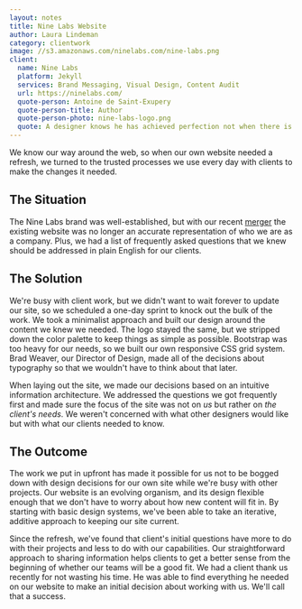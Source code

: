 ```yaml
---
layout: notes
title: Nine Labs Website
author: Laura Lindeman
category: clientwork
image: //s3.amazonaws.com/ninelabs.com/nine-labs.png
client:
  name: Nine Labs
  platform: Jekyll
  services: Brand Messaging, Visual Design, Content Audit
  url: https://ninelabs.com/
  quote-person: Antoine de Saint-Exupery
  quote-person-title: Author
  quote-person-photo: nine-labs-logo.png
  quote: A designer knows he has achieved perfection not when there is nothing left to add, but when there is nothing left to take away. 
---
```

We know our way around the web, so when our own website needed a refresh, we turned to the trusted processes we use every day with clients to make the changes it needed.  

## The Situation
The Nine Labs brand was well-established, but with our recent [merger](https://ninelabs.com/notes/merger.html) the existing website was no longer an accurate representation of who we are as a company. Plus, we had a list of frequently asked questions that we knew should be addressed in plain English for our clients.

## The Solution
We're busy with client work, but we didn't want to wait forever to update our site, so we scheduled a one-day sprint to knock out the bulk of the work. We took a minimalist approach and built our design around the content we knew we needed. The logo stayed the same, but we stripped down the color palette to keep things as simple as possible. Bootstrap was too heavy for our needs, so we built our own responsive CSS grid system. Brad Weaver, our Director of Design, made all of the decisions about typography so that we wouldn't have to think about that later. 

When laying out the site, we made our decisions based on an intuitive information architecture. We addressed the questions we got frequently first and made sure the focus of the site was not on *us* but rather on *the client's needs*. We weren't concerned with what other designers would like but with what our clients needed to know.

## The Outcome
The work we put in upfront has made it possible for us not to be bogged down with design decisions for our own site while we're busy with other projects. Our website is an evolving organism, and its design flexible enough that we don't have to worry about how new content will fit in. By starting with basic design systems, we've been able to take an iterative, additive approach to keeping our site current.

Since the refresh, we've found that client's initial questions have more to do with their projects and less to do with our capabilities. Our straightforward approach to sharing information helps clients to get a better sense from the beginning of whether our teams will be a good fit. We had a client thank us recently for not wasting his time. He was able to find everything he needed on our website to make an initial decision about working with us. We'll call that a success.
